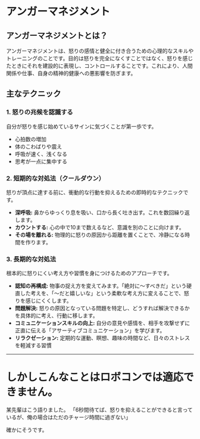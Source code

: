 # アンガーマネジメント

## アンガーマネジメントとは？

アンガーマネジメントは、怒りの感情と健全に付き合うための心理的なスキルやトレーニングのことです。目的は怒りを完全になくすことではなく、怒りを感じたときにそれを建設的に表現し、コントロールすることです。これにより、人間関係や仕事、自身の精神的健康への悪影響を防ぎます。

## 主なテクニック

### 1. 怒りの兆候を認識する
自分が怒りを感じ始めているサインに気づくことが第一歩です。
*   心拍数の増加
*   体のこわばりや震え
*   呼吸が速く、浅くなる
*   思考が一点に集中する

### 2. 短期的な対処法（クールダウン）
怒りが頂点に達する前に、衝動的な行動を抑えるための即時的なテクニックです。

*   **深呼吸:** 鼻からゆっくり息を吸い、口から長く吐き出す。これを数回繰り返します。
*   **カウントする:** 心の中で10まで数えるなど、意識を別のことに向けます。
*   **その場を離れる:** 物理的に怒りの原因から距離を置くことで、冷静になる時間を作ります。

### 3. 長期的な対処法
根本的に怒りにくい考え方や習慣を身につけるためのアプローチです。

*   **認知の再構成:** 物事の捉え方を変えてみます。「絶対に～すべきだ」という硬直した考えを、「～だと嬉しいな」という柔軟な考え方に変えることで、怒りを感じにくくします。
*   **問題解決:** 怒りの原因となっている問題を特定し、どうすれば解決できるかを具体的に考え、行動に移します。
*   **コミュニケーションスキルの向上:** 自分の意見や感情を、相手を攻撃せずに正直に伝える「アサーティブコミュニケーション」を学びます。
*   **リラクゼーション:** 定期的な運動、瞑想、趣味の時間など、日々のストレスを軽減する習慣
---

# しかしこんなことはロボコンでは適応できません。

某先輩はこう語りました。
「6秒間待てば、怒りを抑えることができると言っているが、俺の場合はただのチャージ時間に過ぎない」

確かにそうです。